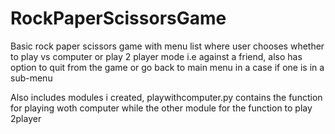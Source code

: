 # RockPaperScissorsGame
Basic rock paper scissors game with menu list where user chooses whether to play vs computer or play 2 player mode i.e against a friend, also has option to quit from the game or go back to main menu in a case if one is in a sub-menu

Also includes modules i created, playwithcomputer.py contains the function for playing woth computer while the other module for the function to play 2player
